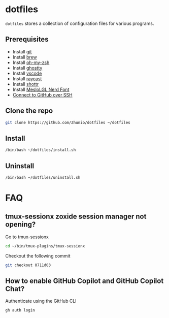 # dotfiles

`dotfiles` stores a collection of configuration files for various programs.

## Prerequisites

- Install [git](https://git-scm.com/downloads)
- Install [brew](https://brew.sh/)
- Install [oh-my-zsh](https://ohmyz.sh/)
- Install [ghostty](https://ghostty.org/)
- Install [vscode](https://code.visualstudio.com/)
- Install [raycast](https://www.raycast.com/)
- Install [shottr](https://shottr.cc/)
- Install [MesloLGL Nerd Font](https://www.nerdfonts.com/)
- [Connect to GitHub over SSH](./connect-to-github-over-ssh.md)

## Clone the repo

```bash
git clone https://github.com/Zhunio/dotfiles ~/dotfiles
```

## Install

```bash
/bin/bash ~/dotfiles/install.sh
```

## Uninstall

```bash
/bin/bash ~/dotfiles/uninstall.sh
```

# FAQ

## tmux-sessionx zoxide session manager not opening?

Go to tmux-sessionx

```bash
cd ~/bin/tmux-plugins/tmux-sessionx
```

Checkout the following commit

```bash
git checkout 0711d03
```

## How to enable GitHub Copilot and GitHub Copilot Chat?

Authenticate using the GitHub CLI

```bash
gh auth login
```
